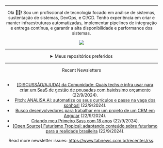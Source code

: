 <div align="center">
<hr>
<p>Olá 👋🏾! Sou um profissional de tecnologia focado em análise de sistemas, sustentação de sistemas, DevOps, e CI/CD. Tenho experiência em criar e manter infraestruturas automatizadas, implementar pipelines de integração e entrega contínua, e garantir a alta disponibilidade e performance dos sistemas.</p>
  <img src="https://media.giphy.com/media/yAGIvCiwPJn5C/giphy.gif">
<hr>
  <details>
  <summary>Meus repositórios preferidos</summary>
  <br />
  Alguns dos meus melhores repositórios:
  <br />
<br />
  <ul><li><a href=https://github.com/KubeNerd/aluratube target="_blank" rel="noopener noreferrer">KubeNerd/aluratube</a> (<b>0</b> ✨ and <b>0</b> 🍴): Aluratube - Desenvolvido durante a imersão React da Alura no final de 2022</li><li><a href=https://github.com/KubeNerd/nlw-ia target="_blank" rel="noopener noreferrer">KubeNerd/nlw-ia</a> (<b>0</b> ✨ and <b>0</b> 🍴): Projeto desenvolvido durante a NLW IA - Usando a API da OPENAI</li><li><a href=https://github.com/KubeNerd/nlw-journey-ia target="_blank" rel="noopener noreferrer">KubeNerd/nlw-journey-ia</a> (<b>0</b> ✨ and <b>0</b> 🍴): NLW IA - Agent de viagens usando python + langchain + GPT</li>
<li>More coming soon :).</li>
</ul>
  </details>
  <hr/>
    <summary>Recent Newsletters</summary>
  <br />
  <ul>
    <li><a href=https://www.tabnews.com.br/Naber/discussao-ajuda-da-comunidade-quais-techs-e-infra-usar-para-criar-um-saas-de-gestao-de-pousadas-com-baixissimo-orcamento target="_blank" rel="noopener noreferrer">[DISCUSSÃO/AJUDA] da Comunidade: Quais techs e infra usar para criar um SaaS de gestão de pousadas com baixíssimo orçamento</a> (22/9/2024).</li><li><a href=https://www.tabnews.com.br/Rodrigodejesusfg/pitch-analisa-ai-automatize-os-seus-curriculos-e-passe-na-vaga-dos-sonhos target="_blank" rel="noopener noreferrer">Pitch: ANALISA AI: automatize os seus currículos e passe na vaga dos sonhos!</a> (22/9/2024).</li><li><a href=https://www.tabnews.com.br/howley/busco-desenvolvedores-para-trabalhar-em-um-projeto-de-um-crm-em-angular target="_blank" rel="noopener noreferrer">Busco desenvolvedores para trabalhar em um projeto de um CRM em Angular</a> (22/9/2024).</li><li><a href=https://www.tabnews.com.br/ArthurZin/criando-meu-primeiro-sass-com-18-anos target="_blank" rel="noopener noreferrer">Criando meu Primeiro Sass com 18 anos</a> (22/9/2024).</li><li><a href=https://www.tabnews.com.br/EdRodrigues/open-source-futurismo-tropical-adaptando-conteudo-sobre-futurismo-para-a-realidade-brasileira target="_blank" rel="noopener noreferrer">[Open Source] Futurismo Tropical: adaptando conteúdo sobre futurismo para a realidade brasileira</a> (22/9/2024).</li>
  </ul>
<p>Read more newsletter issues: <a href="https://www.tabnews.com.br/recentes/rss">https://www.tabnews.com.br/recentes/rss</a>.</p>
  </details>
